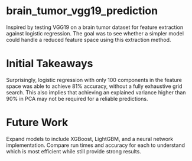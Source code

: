# brain_tumor_vgg19_prediction
Inspired by testing VGG19 on a brain tumor dataset for feature extraction against logistic regression. The goal was to see whether a simpler model could handle a reduced feature space using this extraction method.

# Initial Takeaways

Surprisingly, logistic regression with only 100 components in the feature space was able to achieve 81% accuracy, without a fully exhaustive grid search. This also implies that achieving an explained variance higher than 90% in PCA may not be required for a reliable predictions.

# Future Work

Expand models to include XGBoost, LightGBM, and a neural network implementation. Compare run times and accuracy for each to understand which is most efficient while still provide strong results.